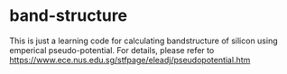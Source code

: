 # band-structure
This is just a learning code for calculating bandstructure of silicon using emperical pseudo-potential. For details, please refer to 
https://www.ece.nus.edu.sg/stfpage/eleadj/pseudopotential.htm
